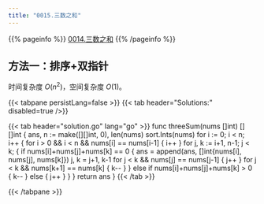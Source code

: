 ```yaml
---
title: "0015.三数之和"
---
```


{{% pageinfo %}}
[0014.三数之和](https://leetcode.cn/problems/3sum/)
{{% /pageinfo %}}

## 方法一：排序+双指针

时间复杂度 $O(n^2)$，空间复杂度 $O(1)$。

{{< tabpane persistLang=false >}}
{{< tab header="Solutions:" disabled=true />}}

{{< tab header="solution.go" lang="go" >}}
func threeSum(nums []int) [][]int {
	ans, n := make([][]int, 0), len(nums)
	sort.Ints(nums)
	for i := 0; i < n; i++ {
		for i > 0 && i < n && nums[i] == nums[i-1] {
			i++
		}
		for j, k := i+1, n-1; j < k; {
			if nums[i]+nums[j]+nums[k] == 0 {
				ans = append(ans, []int{nums[i], nums[j], nums[k]})
				j, k = j+1, k-1
				for j < k && nums[j] == nums[j-1] {
					j++
				}
				for j < k && nums[k+1] == nums[k] {
					k--
				}
			} else if nums[i]+nums[j]+nums[k] > 0 {
				k--
			} else {
				j++
			}
		}
	}
	return ans
}
{{< /tab >}}

{{< /tabpane >}}
